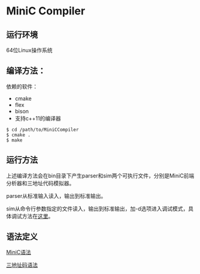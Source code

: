 # MiniC Compiler

## 运行环境
64位Linux操作系统

## 编译方法：
依赖的软件：

- cmake
- flex
- bison
- 支持c++11的编译器

```
$ cd /path/to/MiniCCompiler
$ cmake .
$ make
```

## 运行方法
上述编译方法会在bin目录下产生parser和sim两个可执行文件，分别是MiniC前端分析器和三地址代码模拟器。

parser从标准输入读入，输出到标准输出。

sim从命令行参数指定的文件读入，输出到标准输出，加-d选项进入调试模式，具体调试方法在[这里](doc/three-address-code-debug.txt)。

## 语法定义
[MiniC语法](doc/syntax.txt)

[三地址码语法](doc/three-address-code.txt)
